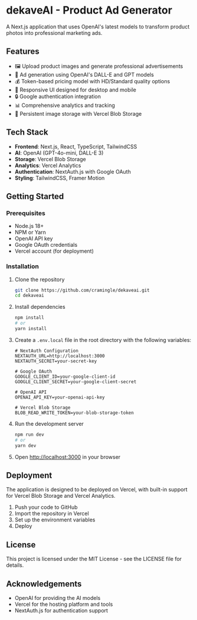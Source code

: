 # dekaveAI - Product Ad Generator

A Next.js application that uses OpenAI's latest models to transform product photos into professional marketing ads.

## Features

- 🖼️ Upload product images and generate professional advertisements
- 🤖 Ad generation using OpenAI's DALL-E and GPT models
- 💰 Token-based pricing model with HD/Standard quality options
- 📱 Responsive UI designed for desktop and mobile
- 🔒 Google authentication integration
- 📊 Comprehensive analytics and tracking
- 💾 Persistent image storage with Vercel Blob Storage

## Tech Stack

- **Frontend**: Next.js, React, TypeScript, TailwindCSS
- **AI**: OpenAI (GPT-4o-mini, DALL-E 3)
- **Storage**: Vercel Blob Storage
- **Analytics**: Vercel Analytics
- **Authentication**: NextAuth.js with Google OAuth
- **Styling**: TailwindCSS, Framer Motion

## Getting Started

### Prerequisites

- Node.js 18+
- NPM or Yarn
- OpenAI API key
- Google OAuth credentials
- Vercel account (for deployment)

### Installation

1. Clone the repository
   ```bash
   git clone https://github.com/cramingle/dekaveai.git
   cd dekaveai
   ```

2. Install dependencies
   ```bash
   npm install
   # or
   yarn install
   ```

3. Create a `.env.local` file in the root directory with the following variables:
   ```
   # NextAuth Configuration
   NEXTAUTH_URL=http://localhost:3000
   NEXTAUTH_SECRET=your-secret-key

   # Google OAuth
   GOOGLE_CLIENT_ID=your-google-client-id
   GOOGLE_CLIENT_SECRET=your-google-client-secret

   # OpenAI API
   OPENAI_API_KEY=your-openai-api-key

   # Vercel Blob Storage
   BLOB_READ_WRITE_TOKEN=your-blob-storage-token
   ```

4. Run the development server
   ```bash
   npm run dev
   # or
   yarn dev
   ```

5. Open [http://localhost:3000](http://localhost:3000) in your browser

## Deployment

The application is designed to be deployed on Vercel, with built-in support for Vercel Blob Storage and Vercel Analytics.

1. Push your code to GitHub
2. Import the repository in Vercel
3. Set up the environment variables
4. Deploy

## License

This project is licensed under the MIT License - see the LICENSE file for details.

## Acknowledgements

- OpenAI for providing the AI models
- Vercel for the hosting platform and tools
- NextAuth.js for authentication support

